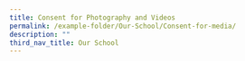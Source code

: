 ```yaml
---
title: Consent for Photography and Videos
permalink: /example-folder/Our-School/Consent-for-media/
description: ""
third_nav_title: Our School
---
```

